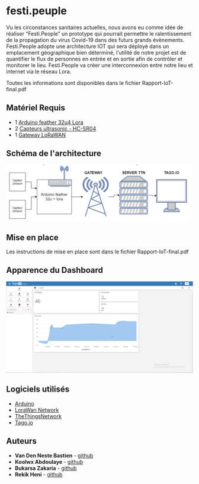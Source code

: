 # festi.peuple

Vu les circonstances sanitaires actuelles, nous avons eu comme idée de réaliser “Festi.People” un prototype qui pourrait permettre le ralentissement
de la propagation du virus Covid-19 dans des futurs grands évènements.
Festi.People adopte une architecture IOT qui sera déployé dans un emplacement
géographique bien déterminé, l'utilité de notre projet est de quantifier le flux de personnes
en entrée et en sortie afin de contrôler et monitorer le lieu.
Festi.People va créer une interconnexion entre notre lieu et internet via le réseau Lora.

Toutes les informations sont disponibles dans le fichier Rapport-IoT-final.pdf

## Matériel Requis

* 1 [Arduino feather 32u4 Lora](https://shop.mchobby.be/fr/feather-adafruit/860-feather-32u4-basic-proto-atmega32u4-8mhz-3232100008601-adafruit.html)
*  2 [Capteurs ultrasonic - HC-SR04](https://shop.mchobby.be/fr/proximite-distance/561-capteur-distance-ultrason-hc-sr04-3232100005617.html)
* 1 [Gateway LoRaWAN](https://www.thethingsnetwork.org/docs/gateways/start/list.html)

## Schéma de l'architecture

![miss](https://github.com/bastvdn/festi.peuple/blob/master/img/Archi.PNG?raw=true)


## Mise en place

Les instructions de mise en place sont dans le fichier Rapport-IoT-final.pdf

## Apparence du Dashboard


![miss](https://github.com/bastvdn/festi.peuple/blob/master/img/Capture1.PNG?raw=true)

## Logiciels utilisés

* [Arduino](https://www.arduino.cc/)
* [LoraWan Network](https://lora-alliance.org/about-lorawan/)
* [TheThingsNetwork](https://www.thethingsnetwork.org/)
* [Tago.io](https://tago.io/)

## Auteurs

* **Van Den Neste Bastien** - [github](https://github.com/bastvdn)
* **Koolwx Abdoulaye** - [github](https://github.com/ablo340)
* **Bukarsa Zakaria** - [github](https://github.com/17338)
* **Rekik Heni** - [github](https://github.com/heni974782/)

